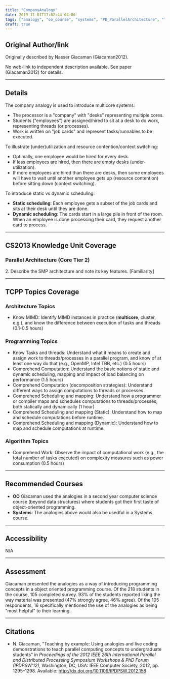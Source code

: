 ```yaml
---
title: "CompanyAnalogy"
date: 2019-11-01T17:02:44-04:00
tags: ["analogy", "oo_course", "systems", "PD_ParallelArchitecture", "TCPP_Architecture", "TCPP_Programming"]
draft: true
---
```


## Original Author/link

Originally described by Nasser Giacaman (Giacaman2012). 

No web-link to independent description available. See paper (Giacaman2012) for 
details.

---

## Details 

The company analogy is used to introduce multicore systems:

* The processor is a "company" with "desks" representing multiple cores.
* Students ("employees") are assigned/hired to sit at a desk to do work, representing threads (or processes).
* Work is written on "job cards" and represent tasks/runnables to be executed.   

To illustrate (under)utilization and resource contention/context switching:

* Optimally, one employee would be hired for every desk.
* If less employees are hired, then there are empty desks (under-utilization).
* If more employees are hired than there are desks, then some employees will have to wait until another employee gets up (resource contention) before sitting down (context switching).

To introduce static vs dynamic scheduling:

* **Static scheduling**: Each employee gets a subset of the job cards and sits at their desk until they are done.
* **Dynamic scheduling**: The cards start in a large pile in front of the room. When an employee is done processing their card, they request another card to process.


---

## CS2013 Knowledge Unit Coverage

### Parallel Architecture (Core Tier 2)

2\. Describe the SMP architecture and note its key features. [Familiarity]

---

## TCPP Topics Coverage

### Architecture Topics
* Know MIMD: Identify MIMD instances in practice (**multicore**, cluster, e.g.), and know the difference between execution of tasks and threads (0.1-0.5 hours)

### Programming Topics
* Know Tasks and threads: Understand what it means to create and assign work to threads/processes in a parallel program, and know of at least one way do that (e.g., OpenMP, Intel TBB, etc.) (0.5 hours)
* Comprehend Computation: Understand the basic notions of static and dynamic scheduling, mapping and impact of load balancing on performance (1.5 hours)
* Comprehend Computation (decomposition strategies): Understand different ways to assign computations to threads or processes
* Comprehend Scheduling and mapping: Understand how a programmer or compiler maps and schedules computations to threads/processes, both statically and dynamically (1 hour)
* Comprehend Scheduling and mapping (Static): Understand how to map and schedule computations before runtime.
* Comprehend Scheduling and mapping (Dynamic): Understand how to map and schedule computations at runtime.

### Algorithm Topics
* Comprehend Work: Observe the impact of computational work (e.g., the total number of tasks executed) on complexity measures such as power consumption (0.5 hours)

---

## Recommended Courses

* **OO** Giacaman used the analogies in a second year computer science course (beyond data structures) where students got their first taste of object-oriented programming.
* **Systems**: The analogies above would also be usedful in a Systems course.

---

## Accessibility

N/A

---


## Assessment 

Giacaman presented the analogies as a way of introducing programming concepts in 
a object oriented programming course. Of the 218 students in the course, 105 
completed survey. 93% of the students reported liking the way material was 
presented (47% strongly agree, 46% agree). Of the 105 respondents, 16 specifically 
mentioned the use of the analogies as being "most helpful" to their learning. 

---

## Citations

* N. Giacaman, "Teaching by example: Using analogies and live coding 
demonstrations to teach parallel computing concepts to undergraduate students" 
in *Proceedings of the 2012 IEEE 26th International Parallel and Distributed 
Processing Symposium Workshops & PhD Forum (IPDPSW'12)*, Washington, DC, USA: 
IEEE Computer Society, 2012, pp. 1295–1298. Available: http://dx.doi.org/10.1109/IPDPSW.2012.158
